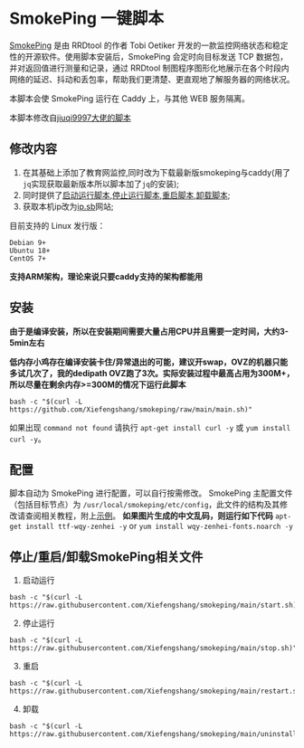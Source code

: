 # SmokePing 一键脚本

[SmokePing](https://oss.oetiker.ch/smokeping) 是由 RRDtool 的作者 Tobi Oetiker 开发的一款监控网络状态和稳定性的开源软件。使用脚本安装后，SmokePing 会定时向目标发送 TCP 数据包，并对返回值进行测量和记录，通过 RRDtool 制图程序图形化地展示在各个时段内网络的延迟、抖动和丢包率，帮助我们更清楚、更直观地了解服务器的网络状况。

本脚本会使 SmokePing 运行在 Caddy 上，与其他 WEB 服务隔离。

本脚本修改自[jiuqi9997大佬的脚本](https://github.com/jiuqi9997/smokeping)

## 修改内容

1.  在其基础上添加了教育网监控,同时改为下载最新版smokeping与caddy(用了`jq`实现获取最新版本所以脚本加了`jq`的安装);
2.  同时提供了[启动运行脚本](https://raw.githubusercontent.com/Xiefengshang/smokeping/main/start.sh),[停止运行脚本](https://raw.githubusercontent.com/Xiefengshang/smokeping/main/stop.sh),[重启脚本](https://raw.githubusercontent.com/Xiefengshang/smokeping/main/restart.sh),[卸载脚本](https://raw.githubusercontent.com/Xiefengshang/smokeping/main/uninstall.sh);
3.  获取本机ip改为[ip.sb](https://ip.sb)网站;

目前支持的 Linux 发行版：
```
Debian 9+
Ubuntu 18+
CentOS 7+
```
**支持ARM架构，理论来说只要caddy支持的架构都能用**
## 安装

**由于是编译安装，所以在安装期间需要大量占用CPU并且需要一定时间，大约3-5min左右**

**低内存小鸡存在编译安装卡住/异常退出的可能，建议开swap，OVZ的机器只能多试几次了，我的dedipath OVZ跑了3次。实际安装过程中最高占用为300M+，所以尽量在剩余内存>=300M的情况下运行此脚本**

```
bash -c "$(curl -L https://github.com/Xiefengshang/smokeping/raw/main/main.sh)"
```

如果出现 `command not found` 请执行 `apt-get install curl -y` 或 `yum install curl -y`。

## 配置
脚本自动为 SmokePing 进行配置，可以自行按需修改。
SmokePing 主配置文件（包括目标节点）为 `/usr/local/smokeping/etc/config`，此文件的结构及其修改请查阅相关教程，附上[示例](https://oss.oetiker.ch/smokeping/doc/smokeping_examples.en.html)。
**如果图片生成的中文乱码，则运行如下代码**
`apt-get install ttf-wqy-zenhei -y` or `yum install wqy-zenhei-fonts.noarch -y`
## 停止/重启/卸载SmokePing相关文件
1. 启动运行
```
bash -c "$(curl -L https://raw.githubusercontent.com/Xiefengshang/smokeping/main/start.sh)"
```
2. 停止运行
```
bash -c "$(curl -L https://raw.githubusercontent.com/Xiefengshang/smokeping/main/stop.sh)"
```
3. 重启
```
bash -c "$(curl -L https://raw.githubusercontent.com/Xiefengshang/smokeping/main/restart.sh)"
```
4. 卸载
```
bash -c "$(curl -L https://raw.githubusercontent.com/Xiefengshang/smokeping/main/uninstall.sh)"
```
